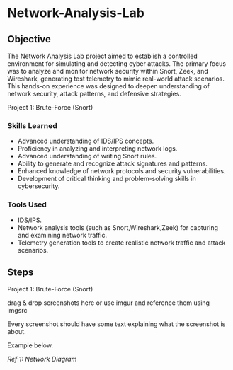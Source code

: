 # Network-Analysis-Lab

## Objective

The Network Analysis Lab project aimed to establish a controlled environment for simulating and detecting cyber attacks. The primary focus was to analyze and monitor network security within Snort, Zeek, and Wireshark, generating test telemetry to mimic real-world attack scenarios. This hands-on experience was designed to deepen understanding of network security, attack patterns, and defensive strategies.

Project 1: Brute-Force (Snort)

### Skills Learned

- Advanced understanding of IDS/IPS concepts.
- Proficiency in analyzing and interpreting network logs.
- Advanced understanding of writing Snort rules.
- Ability to generate and recognize attack signatures and patterns.
- Enhanced knowledge of network protocols and security vulnerabilities.
- Development of critical thinking and problem-solving skills in cybersecurity.

### Tools Used

- IDS/IPS.
- Network analysis tools (such as Snort,Wireshark,Zeek) for capturing and examining network traffic.
- Telemetry generation tools to create realistic network traffic and attack scenarios.

## Steps
Project 1: Brute-Force (Snort)



drag & drop screenshots here or use imgur and reference them using imgsrc

Every screenshot should have some text explaining what the screenshot is about.

Example below.

*Ref 1: Network Diagram*
